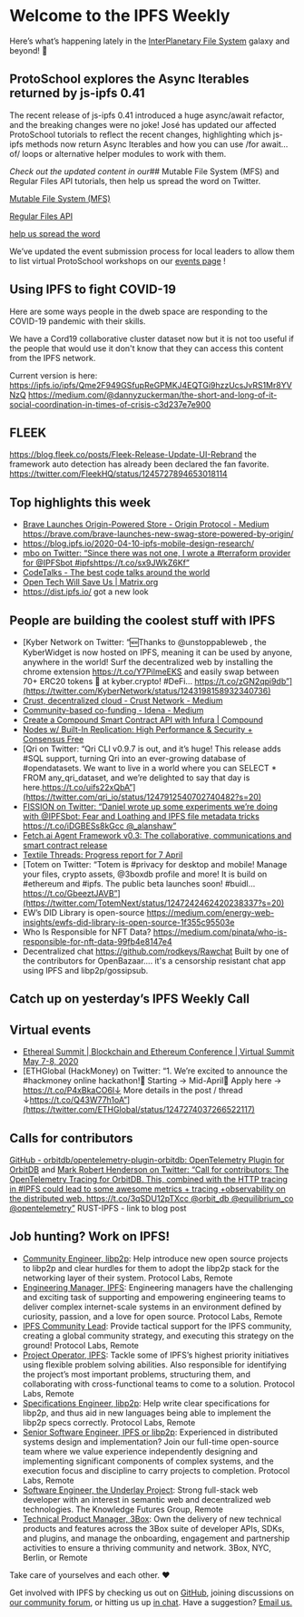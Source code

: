 # Welcome to the IPFS Weekly

Here’s what’s happening lately in the [InterPlanetary File System](https://ipfs.io/) galaxy and beyond! 🚀

## ProtoSchool explores the Async Iterables returned by js-ipfs 0.41
The recent release of js-ipfs 0.41 introduced a huge async/await refactor, and the breaking changes were no joke! José has updated our affected ProtoSchool tutorials to reflect the recent changes, highlighting which js-ipfs methods now return Async Iterables and how you can use /for await…of/ loops or alternative helper modules to work with them.

*Check out the updated content in our*## Mutable File System (MFS)  and  Regular Files API  tutorials, then  help us spread the word  on Twitter.

[Mutable File System (MFS)](https://school.us4.list-manage.com/track/click?u=41e9e493c56c3865870435d91&id=d160d74ae0&e=28ddac0f86)

[Regular Files API](https://school.us4.list-manage.com/track/click?u=41e9e493c56c3865870435d91&id=b1b4d385be&e=28ddac0f86)

[help us spread the word](https://twitter.com/ProtoSchool/status/1248268997675679746)

We’ve updated the event submission process for local leaders to allow them to list virtual ProtoSchool workshops on our  [events page](https://proto.school/#/events) !


## Using IPFS to fight COVID-19
Here are some ways people in the dweb space are responding to the COVID-19 pandemic with their skills. 

We have a Cord19 collaborative cluster dataset now but it is not too useful if the people that would use it don't know that they can access this content from the IPFS network.

Current version is here: https://ipfs.io/ipfs/Qme2F949GSfupReGPMKJ4EQTGi9hzzUcsJvRS1Mr8YVNzQ
https://medium.com/@dannyzuckerman/the-short-and-long-of-it-social-coordination-in-times-of-crisis-c3d237e7e900

## FLEEK
https://blog.fleek.co/posts/Fleek-Release-Update-UI-Rebrand
the framework auto detection has already been declared the fan favorite. 
https://twitter.com/FleekHQ/status/1245727894653018114


## Top highlights this week
* [Brave Launches Origin-Powered Store - Origin Protocol - Medium](https://medium.com/originprotocol/brave-launches-origin-powered-store-8288d9ce8fd0) https://brave.com/brave-launches-new-swag-store-powered-by-origin/
* https://blog.ipfs.io/2020-04-10-ipfs-mobile-design-research/
* [mbo on Twitter: “Since there was not one, I wrote a #terraform provider for @IPFSbot #ipfshttps://t.co/sx9JWkZ6Kf”](https://twitter.com/m_b_o/status/1248320206591733762?s=20)
* [CodeTalks - The best code talks around the world](https://codetalks.tv/talk/decentralized-react-states-using-ipfs-to-sync-store-and-recover-state-andrew-hill-wnnkaqparmq)
* [Open Tech Will Save Us | Matrix.org](https://matrix.org/open-tech-meetup/)
* https://dist.ipfs.io/ got a new look


## People are building the coolest stuff with IPFS

* [Kyber Network on Twitter: “🆕️Thanks to @unstoppableweb , the KyberWidget is now hosted on IPFS, meaning it can be used by anyone, anywhere in the world! Surf the decentralized web by installing the chrome extension https://t.co/Y7PilmeEKS and easily swap between 70+ ERC20 tokens 🔄 at kyber.crypto! #DeFi… https://t.co/zGN2qpi9db”](https://twitter.com/KyberNetwork/status/1243198158932340736)
* [Crust, decentralized cloud - Crust Network - Medium](https://medium.com/@crustnetwork/crust-decentralized-cloud-d61afbcdbfb6)
* [Community-based co-funding - Idena - Medium](https://medium.com/idena/community-based-co-funding-b6b4fc79ddff)
* [Create a Compound Smart Contract API with Infura | Compound](https://medium.com/compound-finance/compound-ethereum-api-with-infura-1f5c555fd4a2)
* [Nodes w/ Built-In Replication: High Performance & Security + Consensus Free](https://medium.com/temporal-cloud/nodes-w-built-in-replication-high-performance-security-consensus-free-6657ac9e44ea)
* [Qri on Twitter: “Qri CLI v0.9.7 is out, and it’s huge! This release adds #SQL support, turning Qri into an ever-growing database of #opendatasets. We want to live in a world where you can SELECT * FROM any_qri_dataset, and we’re delighted to say that day is here.https://t.co/uifs22xQbA”](https://twitter.com/qri_io/status/1247912540702740482?s=20)
* [FISSION on Twitter: “Daniel wrote up some experiments we’re doing with @IPFSbot: Fear and Loathing and IPFS file metadata tricks https://t.co/iDGBESs8kGcc @_alanshaw”](https://twitter.com/FISSIONcodes/status/1245891472320335872?s=20)
* [Fetch.ai Agent Framework v0.3: The collaborative, communications and smart contract release](https://medium.com/fetch-ai/fetch-ai-agent-framework-v0-3-the-collaborative-communications-and-smart-contract-release-745d0129fe68)
* [Textile Threads: Progress report for 7 April](https://blog.textile.io/textile-threads-progress-report-for-7-april/)
* [Totem on Twitter: “Totem is #privacy for desktop and mobile! Manage your files, crypto assets, @3boxdb profile and more! It is build on #ethereum and #ipfs. The public beta launches soon! #buidl… https://t.co/GbeeztJAVB”](https://twitter.com/TotemNext/status/1247242462420238337?s=20)
* EW’s DID Library is open-source https://medium.com/energy-web-insights/ewfs-did-library-is-open-source-1f355c95503e
* Who Is Responsible for NFT Data? https://medium.com/pinata/who-is-responsible-for-nft-data-99fb4e8147e4
* Decentralized chat https://github.com/rodkeys/Rawchat Built by one of the contributors for OpenBazaar.... it's a censorship resistant chat app using IPFS and libp2p/gossipsub.


## Catch up on yesterday’s IPFS Weekly Call


## Virtual events
* [Ethereal Summit | Blockchain and Ethereum Conference | Virtual Summit May 7-8, 2020](https://www.etherealsummit.com/)
* [ETHGlobal (HackMoney) on Twitter: “1. We’re excited to announce the #hackmoney online hackathon!📅 Starting → Mid-April📰 Apply here → https://t.co/P4xBkaCO6I↓ More details in the post / thread ↓https://t.co/Q43W77h1oA”](https://twitter.com/ETHGlobal/status/1247274037266522117)

## Calls for contributors
[GitHub - orbitdb/opentelemetry-plugin-orbitdb: OpenTelemetry Plugin for OrbitDB](https://github.com/orbitdb/opentelemetry-plugin-orbitdb) and [Mark Robert Henderson on Twitter: “Call for contributors: The OpenTelemetry Tracing for OrbitDB. This, combined with the HTTP tracing in #IPFS could lead to some awesome metrics + tracing +observability on the distributed web. https://t.co/3qSDU12pTXcc @orbit_db @equilibrium_co @opentelemetry”](https://twitter.com/mrh_io/status/1246953854039732225?s=20)
RUST-IPFS - link to blog post


## Job hunting? Work on IPFS!

* [Community Engineer, libp2p](https://jobs.lever.co/protocol/0afd449f-b292-42b4-abfd-af26415b796b): Help introduce new open source projects to libp2p and clear hurdles for them to adopt the libp2p stack for the networking layer of their system. Protocol Labs, Remote
* [Engineering Manager, IPFS](https://jobs.lever.co/protocol/3f0787e8-58b3-4122-a1ea-424561d2658f): Engineering managers have the challenging and exciting task of supporting and empowering engineering teams to deliver complex internet-scale systems in an environment defined by curiosity, passion, and a love for open source. Protocol Labs, Remote
* [IPFS Community Lead](https://jobs.lever.co/protocol/71c4a9b9-af90-4ce9-9dba-8b72507997bf): Provide tactical support for the IPFS community, creating a global community strategy, and executing this strategy on the ground! Protocol Labs, Remote
* [Project Operator, IPFS](https://jobs.lever.co/protocol/135cecff-ecc4-49ca-b516-61b63fd4d9ef): Tackle some of IPFS’s highest priority initiatives using flexible problem solving abilities. Also responsible for identifying the project’s most important problems, structuring them, and collaborating with cross-functional teams to come to a solution. Protocol Labs, Remote
* [Specifications Engineer, libp2p](https://jobs.lever.co/protocol/0ee37e17-5fb3-4b0f-8559-e5fca363e268): Help write clear specifications for libp2p, and thus aid in new languages being able to implement the libp2p specs correctly. Protocol Labs, Remote
* [Senior Software Engineer, IPFS or libp2p](https://jobs.lever.co/protocol/82793e56-124f-484c-bf13-357ef0b45bc6): Experienced in distributed systems design and implementation? Join our full-time open-source team where we value experience independently designing and implementing significant components of complex systems, and the execution focus and discipline to carry projects to completion. Protocol Labs, Remote
* [Software Engineer, the Underlay Project](https://notes.knowledgefutures.org/pub/si1okbw9): Strong full-stack web developer with an interest in semantic web and decentralized web technologies. The Knowledge Futures Group, Remote
* [Technical Product Manager, 3Box](https://jobs.lever.co/3box/6c68f7ec-a4b4-48ab-9d77-6500e36351e7): Own the delivery of new technical products and features across the 3Box suite of developer APIs, SDKs, and plugins, and manage the onboarding, engagement and partnership activities to ensure a thriving community and network. 3Box, NYC, Berlin, or Remote

Take care of yourselves and each other. ❤️

Get involved with IPFS by checking us out on [GitHub](https://github.com/ipfs), joining discussions on [our community forum](https://discuss.ipfs.io/), or hitting us up [in chat](https://riot.im/app/#/room/#ipfs:matrix.org). Have a suggestion? [Email us.](mailto:newsletter@ipfs.io)
